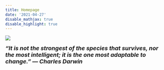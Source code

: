 ```yaml
---
title: Homepage
date: '2021-04-27'
disable_mathjax: true
disable_highlight: true
---
```




![](/images/tree.jpg)

<font size=4>***“It is not the strongest of the species that survives, nor the most intelligent; it is the one most adaptable to change.” — Charles Darwin***</font>

